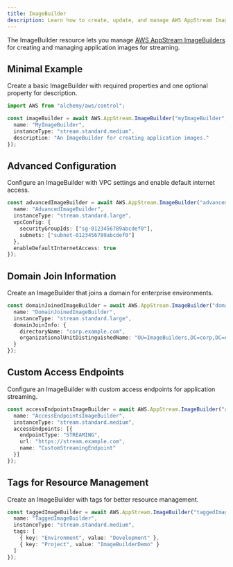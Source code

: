 ```yaml
---
title: ImageBuilder
description: Learn how to create, update, and manage AWS AppStream ImageBuilders using Alchemy Cloud Control.
---
```



The ImageBuilder resource lets you manage [AWS AppStream ImageBuilders](https://docs.aws.amazon.com/appstream/latest/userguide/) for creating and managing application images for streaming.

## Minimal Example

Create a basic ImageBuilder with required properties and one optional property for description.

```ts
import AWS from "alchemy/aws/control";

const imageBuilder = await AWS.AppStream.ImageBuilder("myImageBuilder", {
  name: "MyImageBuilder",
  instanceType: "stream.standard.medium",
  description: "An ImageBuilder for creating application images."
});
```

## Advanced Configuration

Configure an ImageBuilder with VPC settings and enable default internet access.

```ts
const advancedImageBuilder = await AWS.AppStream.ImageBuilder("advancedImageBuilder", {
  name: "AdvancedImageBuilder",
  instanceType: "stream.standard.large",
  vpcConfig: {
    securityGroupIds: ["sg-0123456789abcdef0"],
    subnets: ["subnet-0123456789abcdef0"]
  },
  enableDefaultInternetAccess: true
});
```

## Domain Join Information

Create an ImageBuilder that joins a domain for enterprise environments.

```ts
const domainJoinedImageBuilder = await AWS.AppStream.ImageBuilder("domainImageBuilder", {
  name: "DomainJoinedImageBuilder",
  instanceType: "stream.standard.large",
  domainJoinInfo: {
    directoryName: "corp.example.com",
    organizationalUnitDistinguishedName: "OU=ImageBuilders,DC=corp,DC=example,DC=com"
  }
});
```

## Custom Access Endpoints

Configure an ImageBuilder with custom access endpoints for application streaming.

```ts
const accessEndpointsImageBuilder = await AWS.AppStream.ImageBuilder("accessEndpointsImageBuilder", {
  name: "AccessEndpointsImageBuilder",
  instanceType: "stream.standard.medium",
  accessEndpoints: [{
    endpointType: "STREAMING",
    url: "https://stream.example.com",
    name: "CustomStreamingEndpoint"
  }]
});
```

## Tags for Resource Management

Create an ImageBuilder with tags for better resource management.

```ts
const taggedImageBuilder = await AWS.AppStream.ImageBuilder("taggedImageBuilder", {
  name: "TaggedImageBuilder",
  instanceType: "stream.standard.medium",
  tags: [
    { key: "Environment", value: "Development" },
    { key: "Project", value: "ImageBuilderDemo" }
  ]
});
```
